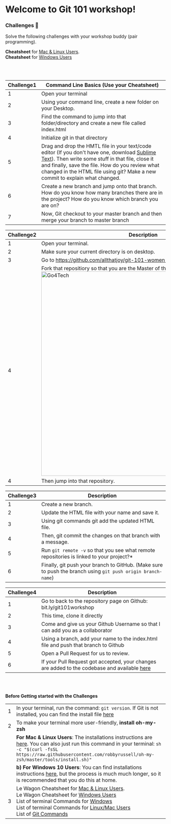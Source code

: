 # Welcome to Git 101 workshop!

### Challenges 💪
Solve the following challenges with your workshop buddy (pair programming).

**Cheatsheet** for [Mac & Linux Users](http://bit.ly/gitgithubcheatmac).<br/> **Cheatsheet** for [Windows Users](http://bit.ly/gitgithubcheatwindows)

<br/>
<br/>

| Challenge1| Command Line Basics (Use your Cheatsheet)|
| ------ | ------ |
| 1 | Open your terminal 
| 2 | Using your command line, create a new folder on your Desktop. 
| 3 | Find the command to jump into that folder/directory and create a new file called index.html
| 4 | Initialize git in that directory
| 5 | Drag and drop the HMTL file in your text/code editor (If you don't have one, download [Sublime Text](https://www.sublimetext.com/)). Then write some stuff in that file, close it and finally, save the file. How do you review what changed in the HTML file using git? Make a new commit to explain what changed.
| 6 | Create a new branch and jump onto that branch. How do you know how many branches there are in the project? How do you know which branch you are on?
| 7 | Now, Git checkout to your master branch and then merge your branch to master branch

| Challenge2| Description |
| ------ | ------ |
| 1 | Open your terminal.
| 2 | Make sure your current directory is on desktop.
| 3 | Go to https://github.com/allthatjoy/git-101-women-who-code
| 4 | Fork that repositiory so that you are the Master of the Master Repository >> <img width="640" alt="Go4Tech" src="https://github-images.s3.amazonaws.com/help/bootcamp/Bootcamp-Fork.png">
| 4 | Then jump into that repository.

| Challenge3| Description |
| ------ | ------ |
| 1 | Create a new branch.
| 2 | Update the HTML file with your name and save it.
| 3 | Using git commands git add the updated HTML file.
| 4 | Then, git commit the changes on that branch with a message.
| 5 | Run `git remote -v` so that you see what remote repositories is linked to your project?*
| 6 | Finally, git push your branch to GitHub. (Make sure to push the branch using `git push origin branch-name`) 

| Challenge4| Description |
| ------ | ------ |
| 1 | Go to back to the repository page on Github: bit.ly/git101workshop
| 2 | This time, clone it directly
| 3 | Come and give us your Github Username so that I can add you as a collaborator
| 4 | Using a branch, add your name to the index.html file and push that branch to Github
| 5 | Open a Pull Request for us to review.
| 6 | If your Pull Request got accepted, your changes are added to the codebase and available [here](https://allthatjoy.github.io/git-101-women-who-code/)

<br/>
<br/>

**Before Getting started with the Challenges**

|  |  |
| ------ | ------ |
| 1 | In your terminal, run the command: `git version`. If Git is not installed, you can find the install file [here](https://git-scm.com/downloads)
| 2 | To make your terminal more user-friendly, **install oh-my-zsh**
|   | **For Mac & Linux Users**: The installations instructions are [here](https://www.maketecheasier.com/install-zsh-and-oh-my-zsh-windows10/). You can also just run this command in your terminal: `sh -c "$(curl -fsSL https://raw.githubusercontent.com/robbyrussell/oh-my-zsh/master/tools/install.sh)"`
|   |**b) For Windows 10 Users**: You can find installations instructions [here](https://www.maketecheasier.com/install-zsh-and-oh-my-zsh-windows10/), but the process is much much longer, so it is recommended that you do this at home. 
| 3 | Le Wagon Cheatsheet for [Mac & Linux Users](http://bit.ly/gitgithubcheatmac).<br/> Le Wagon Cheatsheet for [Windows Users](http://bit.ly/gitgithubcheatwindows)<br/>List of terminal Commands for [Windows](https://www.thomas-krenn.com/en/wiki/Cmd_commands_under_Windows)<br/>List of terminal Commands for [Linux/Mac Users](https://fossbytes.com/a-z-list-linux-command-line-reference/)<br/>List of [Git Commands](https://github.com/joshnh/Git-Commands)
